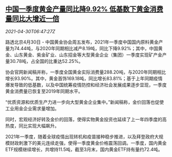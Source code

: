 <!--1619766062000-->
[中国一季度黄金产量同比降9.92% 低基数下黄金消费量同比大增近一倍](https://cn.reuters.com/article/china-q1-gold-output-0430-fri-idCNKBS2CH0MA)
------

<div><i>2021-04-30T06:47:27Z</i></div><p>路透北京4月30日 - 中国黄金协会周五发布，2021年一季度中国国内原料黄金产量为74.44吨，与2020年同期相比减产8.19吨，同比下降9.92%；其中，中国黄金、山东黄金、紫金矿业、山东招金等大型黄金企业（集团）一季度实现矿产金产量30.78吨，占全国的比重达52.25%。</p><p>协会官网新闻稿并称，一季度全国黄金实际消费量288.20吨，与2020年同期相比增长93.90%。其中，黄金首饰169.18吨，同比增长83.81%；基于上年同期疫情爆发导致的低基数，以及中国统筹疫情防控和经济社会发展成果逐步显现，一季度黄金消费量已恢复至2019年同期水平。</p><p>“优质资源和优质生产力进一步向大型黄金企业集中。”新闻稿称，金价回落也促使工业用金企业需求量增加。</p><p>同时，宏观经济好转及金价的回落，使得实物黄金投资也延续了上一年四季度的高热度，同比实现大幅飙升。</p><p>2021年一季度，随着全球疫情出现转机和疫苗接种稳步推进，以及拜登政府大规模财政刺激下的美元连续走强，使得一季度黄金价格震荡回调。一季度，国内黄金ETF规模继续增长，共增持11.5吨，截至3月末，国内黄金ETF持有量约72.4吨。</p>
